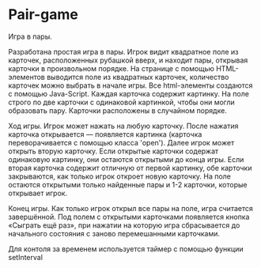 # Pair-game
Игра в пары. 

Разработана простая игра в пары. Игрок видит квадратное поле из карточек, расположенных рубашкой вверх, и находит пары, открывая карточки в произвольном порядке. 
На странице с помощью HTML-элементов выводится поле из квадратных карточек, количество карточек можно выбрать в начале игры. Все html-элементы создаются с помощью Java-Script. Каждая карточка содержит картинку. На поле строго по две карточки с одинаковой 
картинкой, чтобы они могли образовать пару. Карточки расположены в случайном порядке. 

Ход игры. Игрок может нажать на любую карточку. После нажатия карточка открывается — появляется картинка (карточка переворачивается с помощью класса 'open'). 
Далее игрок может открыть вторую карточку. Если открытые карточки содержат одинаковую картинку, они остаются открытыми до конца игры. 
Если вторая карточка содержит отличную от первой картинку, обе карточки закрываются, как только игрок откроет новую карточку. 
На поле остаются открытыми только найденные пары и 1-2 карточки, которые открывает игрок.

Конец игры. Как только игрок открыл все пары на поле, игра считается завершённой. 
Под полем с открытыми карточками появляется кнопка «Сыграть ещё раз», 
при нажатии на которую игра сбрасывается до начального состояния с заново перемешанными карточками.

Для контоля за временем используется таймер с помощью функции setInterval
